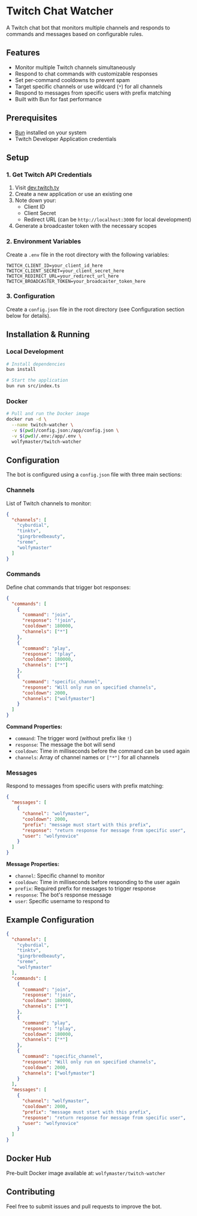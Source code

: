 # Twitch Chat Watcher

A Twitch chat bot that monitors multiple channels and responds to commands and messages based on configurable rules.

## Features

- Monitor multiple Twitch channels simultaneously
- Respond to chat commands with customizable responses
- Set per-command cooldowns to prevent spam
- Target specific channels or use wildcard (`*`) for all channels
- Respond to messages from specific users with prefix matching
- Built with Bun for fast performance

## Prerequisites

- [Bun](https://bun.sh/) installed on your system
- Twitch Developer Application credentials

## Setup

### 1. Get Twitch API Credentials

1. Visit [dev.twitch.tv](https://dev.twitch.tv/)
2. Create a new application or use an existing one
3. Note down your:
   - Client ID
   - Client Secret
   - Redirect URL (can be `http://localhost:3000` for local development)
4. Generate a broadcaster token with the necessary scopes

### 2. Environment Variables

Create a `.env` file in the root directory with the following variables:

```env
TWITCH_CLIENT_ID=your_client_id_here
TWITCH_CLIENT_SECRET=your_client_secret_here
TWITCH_REDIRECT_URL=your_redirect_url_here
TWITCH_BROADCASTER_TOKEN=your_broadcaster_token_here
```

### 3. Configuration

Create a `config.json` file in the root directory (see Configuration section below for details).

## Installation & Running

### Local Development

```bash
# Install dependencies
bun install

# Start the application
bun run src/index.ts
```

### Docker

```bash
# Pull and run the Docker image
docker run -d \
  --name twitch-watcher \
  -v $(pwd)/config.json:/app/config.json \
  -v $(pwd)/.env:/app/.env \
  wolfymaster/twitch-watcher
```

## Configuration

The bot is configured using a `config.json` file with three main sections:

### Channels

List of Twitch channels to monitor:

```json
{
  "channels": [
    "cyburdial",
    "tinktv",
    "gingrbredbeauty",
    "sreme",
    "wolfymaster"
  ]
}
```

### Commands

Define chat commands that trigger bot responses:

```json
{
  "commands": [
    {
      "command": "join",
      "response": "!join",
      "cooldown": 180000,
      "channels": ["*"]
    },
    {
      "command": "play",
      "response": "!play",
      "cooldown": 180000,
      "channels": ["*"]
    },
    {
      "command": "specific_channel",
      "response": "Will only run on specified channels",
      "cooldown": 2000,
      "channels": ["wolfymaster"]
    }
  ]
}
```

**Command Properties:**
- `command`: The trigger word (without prefix like `!`)
- `response`: The message the bot will send
- `cooldown`: Time in milliseconds before the command can be used again
- `channels`: Array of channel names or `["*"]` for all channels

### Messages

Respond to messages from specific users with prefix matching:

```json
{
  "messages": [
    {
      "channel": "wolfymaster",
      "cooldown": 2000,
      "prefix": "message must start with this prefix",
      "response": "return response for message from specific user",
      "user": "wolfynovice"
    }
  ]
}
```

**Message Properties:**
- `channel`: Specific channel to monitor
- `cooldown`: Time in milliseconds before responding to the user again
- `prefix`: Required prefix for messages to trigger response
- `response`: The bot's response message
- `user`: Specific username to respond to

## Example Configuration

```json
{
  "channels": [
    "cyburdial",
    "tinktv",
    "gingrbredbeauty",
    "sreme",
    "wolfymaster"
  ],
  "commands": [
    {
      "command": "join",
      "response": "!join",
      "cooldown": 180000,
      "channels": ["*"]
    },
    {
      "command": "play",
      "response": "!play",
      "cooldown": 180000,
      "channels": ["*"]
    },
    {
      "command": "specific_channel",
      "response": "Will only run on specified channels",
      "cooldown": 2000,
      "channels": ["wolfymaster"]
    }
  ],
  "messages": [
    {
      "channel": "wolfymaster",
      "cooldown": 2000,
      "prefix": "message must start with this prefix",
      "response": "return response for message from specific user",
      "user": "wolfynovice"
    }
  ]
}
```

## Docker Hub

Pre-built Docker image available at: `wolfymaster/twitch-watcher`

## Contributing

Feel free to submit issues and pull requests to improve the bot.

